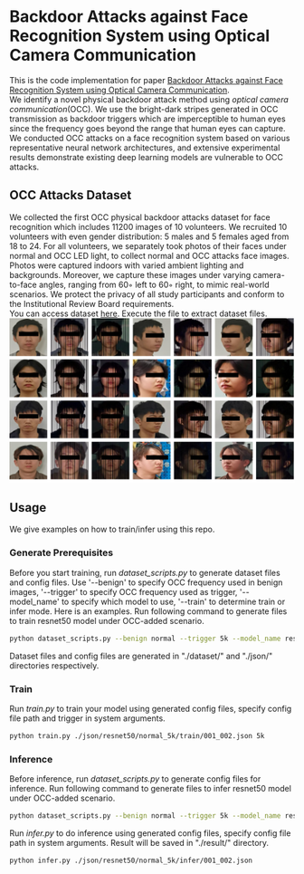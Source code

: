 # Backdoor Attacks against Face Recognition System using Optical Camera Communication
This is the code implementation for paper [Backdoor Attacks against Face Recognition System using Optical Camera Communication](#). <br>
We identify a novel physical backdoor attack method using *optical camera communication*(OCC). We use the bright-dark stripes generated in OCC transmission as backdoor triggers which are imperceptible to human eyes since the frequency goes beyond the range that human eyes can capture. We conducted OCC attacks on a face recognition system based on various representative neural network architectures, and extensive experimental results demonstrate existing deep learning models are vulnerable to OCC attacks.

## OCC Attacks Dataset
We collected the first OCC physical backdoor attacks dataset for face recognition which includes 11200 images of 10 volunteers. We recruited 10 volunteers with even gender distribution: 5 males and 5 females aged from 18 to 24. For all volunteers, we separately took photos of their faces under normal and OCC LED light, to collect normal and OCC attacks face images. Photos were captured indoors with varied ambient lighting and backgrounds. Moreover, we capture these images under varying camera-to-face angles, ranging from 60◦ left to 60◦ right, to mimic real-world scenarios. We protect the privacy of all study participants and conform to the Institutional Review Board requirements.<br>
You can access dataset [here](https://www.alipan.com/s/oPpHvRW73us). Execute the file to extract dataset files.<br>
![dataset-example](https://github.com/Leamonz/occ-backdoor-attack/blob/master/figs/dataset.png?raw=true)

## Usage
We give examples on how to train/infer using this repo.
### Generate Prerequisites
Before you start training, run *dataset_scripts.py* to generate dataset files and config files. Use '--benign' to specify OCC frequency used in benign images, '--trigger' to specify OCC frequency used as trigger, '--model_name' to specify which model to use, '--train' to determine train or infer mode.
Here is an examples.
Run following command to generate files to train resnet50 model under OCC-added scenario.
```bash
python dataset_scripts.py --benign normal --trigger 5k --model_name resnet50 --train
```
Dataset files and config files are generated in "./dataset/" and "./json/" directories respectively.
### Train
Run *train.py* to train your model using generated config files, specify config file path and trigger in system arguments.
```bash
python train.py ./json/resnet50/normal_5k/train/001_002.json 5k
```
### Inference
Before inference, run *dataset_scripts.py* to generate config files for inference.
Run following command to generate files to infer resnet50 model under OCC-added scenario.
```bash
python dataset_scripts.py --benign normal --trigger 5k --model_name resnet50
```
Run *infer.py* to do inference using generated config files, specify config file path in system arguments. Result will be saved in "./result/" directory.
```bash
python infer.py ./json/resnet50/normal_5k/infer/001_002.json
```

